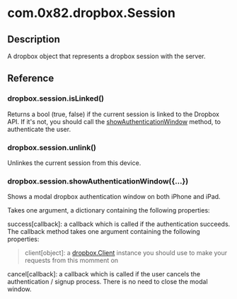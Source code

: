 # com.0x82.dropbox.Session

## Description

A dropbox object that represents a dropbox session with the server.

## Reference

### dropbox.session.isLinked()

Returns a bool (true, false) if the current session is linked to the Dropbox API. If it's not, you should call the [showAuthenticationWindow]() method, to authenticate the user.

### dropbox.session.unlink()

Unlinkes the current session from this device.

### dropbox.session.showAuthenticationWindow({...})

Shows a modal dropbox authentication window on both iPhone and iPad.

Takes one argument, a dictionary containing the following properties:

success[callback]: a callback which is called if the authentication succeeds. The callback method takes one argument containing the following properties:
> client[object]: a [dropbox.Client](client.html) instance you should use to make your requests from this momment on

cancel[callback]: a callback which is called if the user cancels the authentication / signup process. There is no need to close the modal window.

